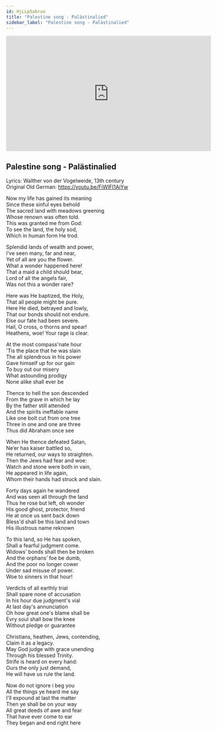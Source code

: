 ```yaml
---
id: HjLLp5abruo
title: "Palestine song - Palästinalied"
sidebar_label: "Palestine song - Palästinalied"
---
```


<div class="video-float-container">
  <iframe
    width="560"
    height="315"
    src="https://www.youtube.com/embed/HjLLp5abruo"
    title="YouTube video player"
    frameborder="0"
    allow="accelerometer; autoplay; clipboard-write; encrypted-media; gyroscope; picture-in-picture; web-share"
    referrerpolicy="strict-origin-when-cross-origin"
    allowfullscreen
  ></iframe>
</div>

## Palestine song - Palästinalied

Lyrics: Walther von der Vogelweide, 13th century  
Original Old German: https://youtu.be/FiWIFI1AiYw

Now my life has gained its meaning  
Since these sinful eyes behold  
The sacred land with meadows greening  
Whose renown was often told.  
  This was granted me from God:  
  To see the land, the holy sod,  
  Which in human form He trod.  
   
Splendid lands of wealth and power,  
I’ve seen many, far and near,  
Yet of all are you the flower.  
What a wonder happened here!  
  That a maid a child should bear,  
  Lord of all the angels fair,  
  Was not this a wonder rare?  
   
Here was He baptized, the Holy,  
That all people might be pure.  
Here He died, betrayed and lowly,  
That our bonds should not endure.  
  Else our fate had been severe.  
  Hail, O cross, o thorns and spear!  
  Heathens, woe! Your rage is clear.  
   
At the most compass'nate hour  
'Tis the place that he was slain  
The all splendrous in his power  
Gave himself up for our gain  
  To buy out our misery  
  What astounding prodigy  
  None alike shall ever be  
   
Thence to hell the son descended  
From the grave in which he lay  
By the father still attended  
And the spirits ineffable name  
  Like one bolt cut from one tree  
  Three in one and one are three  
  Thus did Abraham once see  
   
When He thence defeated Satan,  
Ne’er has kaiser battled so,  
He returned, our ways to straighten.  
Then the Jews had fear and woe:  
  Watch and stone were both in vain,  
  He appeared in life again,  
  Whom their hands had struck and slain.  
   
Forty days again he wandered  
And was seen all through the land  
Thus he rose but left, oh wonder  
His good ghost, protector, friend  
  He at once us sent back down  
  Bless'd shall be this land and town  
  His illustrous name reknown  
   
To this land, so He has spoken,  
Shall a fearful judgment come.  
Widows’ bonds shall then be broken  
And the orphans’ foe be dumb,  
  And the poor no longer cower  
  Under sad misuse of power.  
  Woe to sinners in that hour!  
   
Verdicts of all earthly trial  
Shall spare none of accusation  
In his hour due judgment's vial  
At last day's annunciation  
  Oh how great one's blame shall be  
  Evry soul shall bow the knee  
  Without pledge or guarantee  
   
Christians, heathen, Jews, contending,  
Claim it as a legacy.  
May God judge with grace unending  
Through his blessed Trinity.  
  Strife is heard on every hand:  
  Ours the only just demand,  
  He will have us rule the land.  
   
Now do not ignore i beg you  
All the things ye heard me say  
I'll expound at last the matter  
Then ye shall be on your way  
  All great deeds of awe and fear  
  That have ever come to ear  
  They began and end right here
